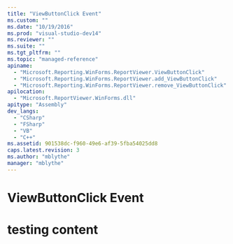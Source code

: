 ```yaml
---
title: "ViewButtonClick Event"
ms.custom: ""
ms.date: "10/19/2016"
ms.prod: "visual-studio-dev14"
ms.reviewer: ""
ms.suite: ""
ms.tgt_pltfrm: ""
ms.topic: "managed-reference"
apiname: 
  - "Microsoft.Reporting.WinForms.ReportViewer.ViewButtonClick"
  - "Microsoft.Reporting.WinForms.ReportViewer.add_ViewButtonClick"
  - "Microsoft.Reporting.WinForms.ReportViewer.remove_ViewButtonClick"
apilocation: 
  - "Microsoft.ReportViewer.WinForms.dll"
apitype: "Assembly"
dev_langs: 
  - "CSharp"
  - "FSharp"
  - "VB"
  - "C++"
ms.assetid: 901538dc-f960-49e6-af39-5fba54025dd8
caps.latest.revision: 3
ms.author: "mblythe"
manager: "mblythe"
---
```

# ViewButtonClick Event
# testing content